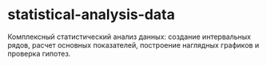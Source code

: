 # statistical-analysis-data
Комплексный статистический анализ данных: создание интервальных рядов, расчет основных показателей, построение наглядных графиков и проверка гипотез.
